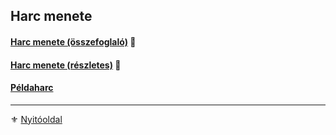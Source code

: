 ## Harc menete

#### [Harc menete (összefoglaló)](064_01_harc_menete_osszefoglalas.md) 🎲

#### [Harc menete (részletes)](064_02_harc_menete_reszletes.md) 🎲

#### [Példaharc](064_05_peldaharc.md)

---

⚜️ [Nyitóoldal](start.md)
